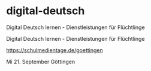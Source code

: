 # digital-deutsch
Digital Deutsch lernen - Dienstleistungen für Flüchtlinge

Digital Deutsch lernen - Dienstleistungen für Flüchtlinge

https://schulmedientage.de/goettingen

Mi 21. September Göttingen
